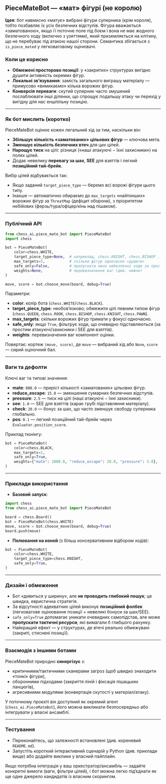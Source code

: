 ## PieceMateBot — «мат» фігурі (не королю)

**Ідея**: бот навмисно «матує» вибрані фігури суперника (крім короля), тобто позбавляє їх усіх безпечних відступів. Фігура вважається «заматованою», якщо її поточне поле під боєм і вона не має жодного безпечного ходу (включно з узяттями), який приземляється на клітину, що не перебуває під атакою нашої сторони. Семантика збігається з `is_piece_mated` у легковаговому оцінювачі.

### Коли це корисно
- **Обмежені просторово позиції**: у «закритих» структурах вигідно душити активність окремих фігур.
- **Локальні зв’язування**: замість загального виграшу матеріалу — примусово «вимикаємо» кілька ворожих фігур.
- **Конверсія переваги**: скутий суперник часто змушений послаблювати інші ділянки, що спрощує подальшу атаку чи перехід у вигідну для нас еншпільну позицію.

---

### Як бот мислить (коротко)
PieceMateBot оцінює кожен легальний хід за тим, наскільки він:
- **Збільшує кількість «заматованих» цільових фігур** — ключова мета.
- **Зменшує кількість безпечних втеч** для цих цілей.
- **Нарощує тиск** на цілі: різниця («наші атакуючі − їхні захисники») на полях цілей.
- Додає невелику **перевагу за шах**, **SEE** для взяттів і легкий **позиційний тай-брейк**.

Вибір цілей відбувається так:
- Якщо заданий `target_piece_type` — беремо всі ворожі фігури цього типу.
- Інакше — автоматично обираємо до `max_targets` «найтонших» ворожих фігур за `ThreatMap` (дефіцит оборони), з пріоритетом небійових (ферзь/тура/офіцер/кінь над пішаком).

---

### Публічний API
```python
from chess_ai.piece_mate_bot import PieceMateBot
import chess

bot = PieceMateBot(
    color=chess.WHITE,
    target_piece_type=None,  # наприклад, chess.KNIGHT, chess.BISHOP ...
    max_targets=3,           # скільки фігур одночасно «душити»
    safe_only=False,         # пропускати явно небезпечні ходи за простим гейтом
    weights=None,            # перевизначення ваг (див. нижче)
)

move, score = bot.choose_move(board, debug=True)
```

Параметри:
- **color**: колір бота (`chess.WHITE`/`chess.BLACK`).
- **target_piece_type**: необов’язково; обмежити цілі певним типом фігур (`chess.QUEEN`, `chess.ROOK`, `chess.BISHOP`, `chess.KNIGHT`, `chess.PAWN`).
- **max_targets**: скільки ворожих фігур тримати у фокусі одночасно.
- **safe_only**: якщо `True`, фільтрує ходи, що очевидно підставляються (за простим атакуючі/захисники і SEE для взяттів).
- **weights**: перевизначення ваг компонент оцінки.

Повертає: кортеж `(move, score)`, де `move` — вибраний хід або `None`, `score` — сирий оціночний бал.

---

### Ваги та дефолти
Ключі ваг та типові значення:
- **mate**: `800.0` — приріст кількості «заматованих» цільових фігур.
- **reduce_escape**: `15.0` — зменшення сумарних безпечних відступів.
- **pressure**: `2.5` — тиск на цілі (наші атакуючі − їхні захисники).
- **see**: `1.0` — SEE для взяттів (карає грубі підставляння матеріалу).
- **check**: `20.0` — бонус за шах, що часто зменшує свободу суперника глобально.
- **pos**: `0.1` — легкий позиційний тай-брейк через `Evaluator.position_score`.

Приклад тюнінгу:
```python
bot = PieceMateBot(
    color=chess.BLACK,
    max_targets=2,
    safe_only=True,
    weights={"mate": 1000.0, "reduce_escape": 20.0, "pressure": 3.0},
)
```

---

### Приклади використання
- **Базовий запуск**:
```python
import chess
from chess_ai.piece_mate_bot import PieceMateBot

board = chess.Board()
bot = PieceMateBot(chess.WHITE)
move, score = bot.choose_move(board, debug=True)
board.push(move)
```

- **Полювання на коней** (з більш консервативним відбором ходів):
```python
bot = PieceMateBot(
    color=chess.WHITE,
    target_piece_type=chess.KNIGHT,
    safe_only=True,
)
```

---

### Дизайн і обмеження
- Бот «дивиться у ширину», але **не проводить глибокий пошук**; це швидка, евристична стратегія.
- За відсутності адекватних цілей виконує **позиційний фолбек** (легковагове оцінювання позиції + невеликі бонуси за шах/SEE).
- `safe_only=True` допомагає уникати очевидних самопідстав, але може **пропускати тактичні ресурси**, які вимагали б глибшого рахунку.
- Найкращий ефект — у структурах, де втечі реально обмежувані (закриті, стиснені позиції).

---

### Взаємодія з іншими ботами
PieceMateBot природно **синергізує** з:
- критичними/тактичними сканерами загроз (щоб швидко знаходити «тонкі» фігури),
- оборонними підходами (закриття ліній і фіксація пішацьких ланцюгів),
- агресивними модулями (конвертація скутості у матеріал/атаку).

У поточному проєкті він доступний як окремий агент (`chess_ai.PieceMateBot`), його можна викликати безпосередньо або інтегрувати у власні ансамблі.

---

### Тестування
- Переконайтесь, що залежності встановлені (див. кореневий `README.md`).
- Запустіть короткий інтерактивний сценарій у Python (див. приклади вище) або додайте виклики у власний пайплайн.

Якщо потрібна інтеграція у ваш оркестратор/ансамбль — задайте конкретні вимоги (ваги, фільтри цілей), і бот можна легко під’єднати як ще одне джерело кандидатів із власним скорингом.
